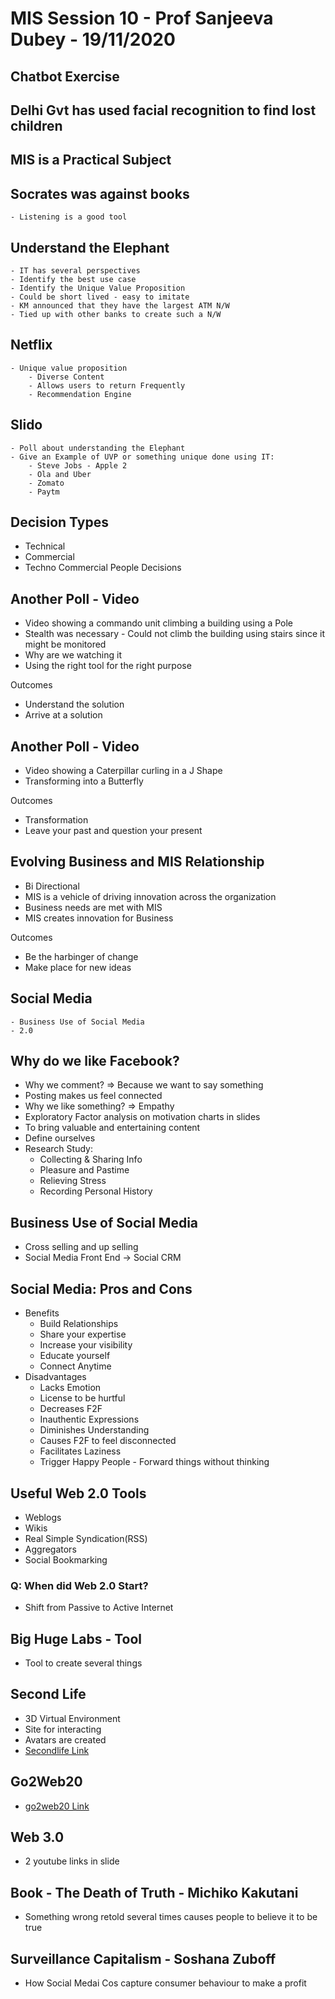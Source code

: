 # MIS Session 10 - Prof Sanjeeva Dubey - 19/11/2020

## Chatbot Exercise
## Delhi Gvt has used facial recognition to find lost children

## MIS is a Practical Subject

## Socrates was against books
	- Listening is a good tool

## Understand the Elephant
	- IT has several perspectives
	- Identify the best use case
	- Identify the Unique Value Proposition
	- Could be short lived - easy to imitate
	- KM announced that they have the largest ATM N/W
	- Tied up with other banks to create such a N/W

## Netflix
	- Unique value proposition
		- Diverse Content
		- Allows users to return Frequently
		- Recommendation Engine

## Slido
	- Poll about understanding the Elephant
	- Give an Example of UVP or something unique done using IT:
		- Steve Jobs - Apple 2
		- Ola and Uber
		- Zomato
		- Paytm

## Decision Types
- Technical
- Commercial
- Techno Commercial People Decisions

## Another Poll - Video
- Video showing a commando unit climbing a building using a Pole
- Stealth was necessary - Could not climb the building using stairs since it might be monitored
- Why are we watching it
- Using the right tool for the right purpose

Outcomes
- Understand the solution
- Arrive at a solution

## Another Poll - Video
- Video showing a Caterpillar curling in a J Shape
- Transforming into a Butterfly

Outcomes
- Transformation
- Leave your past and question your present

## Evolving Business and MIS Relationship
- Bi Directional
- MIS is a vehicle of driving innovation across the organization
- Business needs are met with MIS
- MIS creates innovation for Business

Outcomes
- Be the harbinger of change
- Make place for new ideas

## Social Media
	- Business Use of Social Media
	- 2.0

## Why do we like Facebook?
- Why we comment? => Because we want to say something
- Posting makes us feel connected
- Why we like something? => Empathy
- Exploratory Factor analysis on motivation charts in slides
- To bring valuable and entertaining content
- Define ourselves
- Research Study:
	- Collecting & Sharing Info
	- Pleasure and Pastime
	- Relieving Stress
	- Recording Personal History

## Business Use of Social Media
- Cross selling and up selling
- Social Media Front End -> Social CRM

## Social Media: Pros and Cons
- Benefits
	- Build Relationships
	- Share your expertise
	- Increase your visibility
	- Educate yourself
	- Connect Anytime
- Disadvantages
	- Lacks Emotion
	- License to be hurtful
	- Decreases F2F
	- Inauthentic Expressions
	- Diminishes Understanding
	- Causes F2F to feel disconnected
	- Facilitates Laziness
	- Trigger Happy People - Forward things without thinking

## Useful Web 2.0 Tools
- Weblogs
- Wikis
- Real Simple Syndication(RSS)
- Aggregators
- Social Bookmarking

### Q: When did Web 2.0 Start?
- Shift from Passive to Active Internet

## Big Huge Labs - Tool
- Tool to create several things

## Second Life
- 3D Virtual Environment
- Site for interacting
- Avatars are created
- <a href="https://www.secondlife.com">Secondlife Link</a>

## Go2Web20
- <a href="https://www.go2web20.com">go2web20 Link</a> 

## Web 3.0
- 2 youtube links in slide

## Book - The Death of Truth - Michiko Kakutani
- Something wrong retold several times causes people to believe it to be true

## Surveillance Capitalism - Soshana Zuboff
- How Social Medai Cos capture consumer behaviour to make a profit

